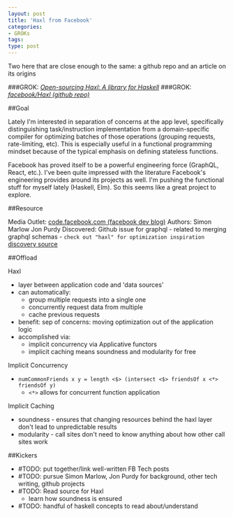 ```yaml
---
layout: post
title: 'Haxl from Facebook'
categories:
- GROKs
tags:
type: post
---
```


Two here that are close enough to the same: a github repo and an article on its origins

###GROK: [*Open-sourcing Haxl: A library for Haskell*](https://code.facebook.com/posts/302060973291128/open-sourcing-haxl-a-library-for-haskell/)
###GROK: [*facebook/Haxl (github repo)*](https://github.com/facebook/Haxl)

##Goal

Lately I'm interested in separation of concerns at the app level,
specifically distinguishing task/instruction implementation from a
domain-specific compiler for optimizing batches of those operations (grouping requests, rate-limiting, etc).
This is especially useful in a functional programming mindset because of the
typical emphasis on defining stateless functions.

Facebook has proved itself to be a powerful engineering force (GraphQL, React, etc.).
I've been quite impressed with the literature Facebook's engineering provides
around its projects as well. 
I'm pushing the functional stuff for myself lately (Haskell, Elm).
So this seems like a great project to explore.

##Resource

  Media Outlet: [code.facebook.com (facebook dev blog)](https://code.facebook.com/posts/302060973291128/open-sourcing-haxl-a-library-for-haskell/)
  Authors:
    Simon Marlow
    Jon Purdy
  Discovered:
    Github issue for graphql - related to merging graphql schemas - `check out "haxl" for optimization inspiration`
    [discovery source](https://github.com/graphql/graphql-js/issues/143#issuecomment-137807156)

##Offload

Haxl
  - layer between application code and 'data sources'
  - can automatically:
    - group multiple requests into a single one
    - concurrently request data from multiple
    - cache previous requests
  - benefit: sep of concerns: moving optimization out of the application logic 
  - accomplished via:
    - implicit concurrency via Applicative functors
    - implicit caching means soundness and modularity for free

Implicit Concurrency
  - `numCommonFriends x y = length <$> (intersect <$> friendsOf x <*> friendsOf y)`
    - `<*>` allows for concurrent function application

Implicit Caching
  - soundness - ensures that changing resources behind the haxl layer don't lead to unpredictable results
  - modularity - call sites don't need to know anything about how other call sites work

##Kickers

- #TODO: put together/link well-written FB Tech posts
- #TODO: pursue Simon Marlow, Jon Purdy for background, other tech writing, github projects
- #TODO: Read source for Haxl
  - learn how soundness is ensured
- #TODO: handful of haskell concepts to read about/understand

